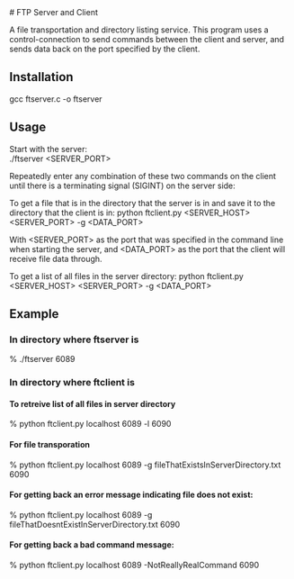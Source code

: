 <snippet>
  <content>
# FTP Server and Client

A file transportation and directory listing service. 
This program uses a control-connection to send commands between
the client and server, and sends data back on the port 
specified by the client.

## Installation

gcc ftserver.c -o ftserver

## Usage
Start with the server:    
 ./ftserver <SERVER_PORT>

Repeatedly enter any combination of these two commands on the client until there is a terminating signal (SIGINT) on the server side:

To get a file that is in the directory that the server is in and save it to the directory that the client is in:
python ftclient.py <SERVER_HOST> <SERVER_PORT> -g <FILENAME> <DATA_PORT>

With <SERVER_PORT> as the port that was specified in the command line when starting the server,
 and <DATA_PORT> as the port that the client will receive file data through.        

To get a list of all files in the server directory:
python ftclient.py <SERVER_HOST> <SERVER_PORT> -g  <DATA_PORT>

## Example

### In directory where ftserver is
% ./ftserver 6089

### In directory where ftclient is

#### To retreive list of all files in server directory
% python ftclient.py localhost 6089 -l 6090
	
#### For file transporation
% python ftclient.py localhost 6089 -g fileThatExistsInServerDirectory.txt 6090

#### For getting back an error message indicating file does not exist:
% python ftclient.py localhost 6089 -g fileThatDoesntExistInServerDirectory.txt 6090

#### For getting back a bad command message:
% python ftclient.py localhost 6089 -NotReallyRealCommand 6090


</content>
</snippet>


